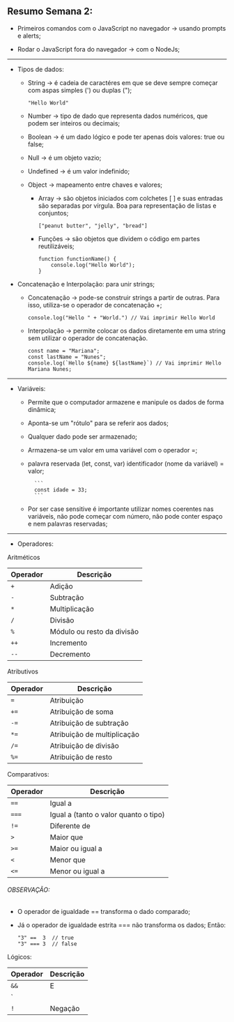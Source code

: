 ## Resumo Semana 2:

- Primeiros comandos com o JavaScript no navegador -> usando prompts e alerts;

- Rodar o JavaScript fora do navegador -> com o NodeJs;

---

- Tipos de dados:
    * String -> é cadeia de caractéres em que se deve sempre começar com aspas
    simples (') ou duplas ("); 

        ```
        "Hello World"
        ```
    * Number -> tipo de dado que representa dados numéricos, que podem ser 
    inteiros ou decimais;
    
    * Boolean -> é um dado lógico e pode ter apenas dois valores: true ou false;
    * Null -> é um objeto vazio;
    
    * Undefined -> é um valor indefinido;
    
    * Object -> mapeamento entre chaves e valores;
       * Array -> são objetos iniciados com colchetes [  ] e suas entradas são
        separadas por vírgula. Boa para representação de listas e conjuntos;

            ```
            ["peanut butter", "jelly", "bread"]
            ```

        * Funções -> são objetos que dividem o código em partes reutilizáveis;

            ```
            function functionName() {
                console.log("Hello World");
            }
            ```

- Concatenação e Interpolação: para unir strings;
    * Concatenação -> pode-se construir strings a partir de outras. Para isso,
    utiliza-se o operador de concatenação +;

        ```
        console.log("Hello " + "World.") // Vai imprimir Hello World
        ```

    * Interpolação -> permite colocar os dados diretamente em uma string sem
    utilizar o operador de concatenação.

        ```
        const name = "Mariana";
        const lastName = "Nunes";
        console.log(`Hello ${name} ${lastName}`) // Vai imprimir Hello Mariana Nunes;
        ```

---

- Variáveis:
    * Permite que o computador armazene e manipule os dados de forma dinâmica;
    * Aponta-se um "rótulo" para se referir aos dados;
    * Qualquer dado pode ser armazenado;
    * Armazena-se um valor em uma variável com o operador =;
    * palavra reservada (let, const, var) identificador (nome da variável) = valor;
            
            ```
            const idade = 33;
            ```

    * Por ser case sensitive é importante utilizar nomes coerentes nas variáveis,
    não pode começar com número, não pode conter espaço e nem palavras reservadas;

---

* Operadores:

Aritméticos

| Operador | Descrição |
| --- | --- |
| `+` | Adição |
| `-` | Subtração |
| `*` | Multiplicação |
| `/` | Divisão |
| `%` | Módulo ou resto da divisão |
| `++` | Incremento|
| `--` | Decremento|
    
Atributivos

| Operador | Descrição |
| --- | --- |
| `=` | Atribuição |
| `+=` | Atribuição de soma |
| `-=` | Atribuição de subtração |
| `*=` | Atribuição de multiplicação |
| `/=` | Atribuição de divisão |
| `%=` | Atribuição de resto |

Comparativos:
    
| Operador | Descrição |
| --- | --- |
| `==` | Igual a |
| `===` | Igual a (tanto o valor quanto o tipo) |
| `!=` | Diferente de  |
| `>` | Maior que |
| `>=` | Maior ou igual a |
| `<` | Menor que |
| `<=` | Menor ou igual a |


###### OBSERVAÇÃO:
* O operador de igualdade == transforma o dado comparado;
* Já o operador de igualdade estrita === não transforma os dados;
    Então:

    ```
    "3" ==  3  // true
    "3" === 3  // false
    ```
Lógicos:
    
| Operador | Descrição |
| --- | --- |
| `&&` | E |
| ` || ` | Ou |
| `!` | Negação |
